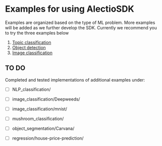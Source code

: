 # Examples for using AlectioSDK

Examples are organized based on the type of ML problem. 
More examples will be added as we further develop the SDK.
Currently we recommend you to try the three examples below

1. [Topic classification](./topic_classification)
2. [Object detection](./object_detection)
3. [Image classification](./image_classification/cifar10)



## TO DO
Completed and tested implementations of additional examples under:
  - [ ] NLP_classification/
  - [ ] image_classification/Deepweeds/
  - [ ] image_classification/mnist/
  - [ ] mushroom_classification/
  - [ ] object_segmentation/Carvana/
  - [ ] regression/house-price-prediction/

